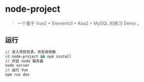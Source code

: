 # node-project

> 一个基于 Vue2 + ElementUI + Koa2 + MySQL 的练习 Demo 。

## 运行

```sh
// 进入项目目录，并安装依赖
cd node-project && npm install
// 开启 node 服务器
node server
// 运行 Vue
npm run dev
```
